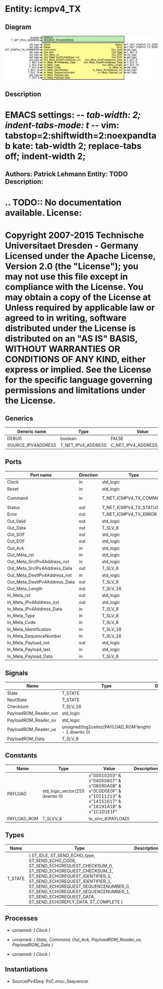 # Entity: icmpv4_TX
## Diagram
![Diagram](icmpv4_TX.svg "Diagram")
## Description
EMACS settings: -*-  tab-width: 2; indent-tabs-mode: t -*-
vim: tabstop=2:shiftwidth=2:noexpandtab
kate: tab-width 2; replace-tabs off; indent-width 2;
=============================================================================
Authors:				 	Patrick Lehmann
Entity:				 	TODO
Description:
-------------------------------------
.. TODO:: No documentation available.
License:
=============================================================================
Copyright 2007-2015 Technische Universitaet Dresden - Germany
Licensed under the Apache License, Version 2.0 (the "License");
you may not use this file except in compliance with the License.
You may obtain a copy of the License at
Unless required by applicable law or agreed to in writing, software
distributed under the License is distributed on an "AS IS" BASIS,
WITHOUT WARRANTIES OR CONDITIONS OF ANY KIND, either express or implied.
See the License for the specific language governing permissions and
limitations under the License.
=============================================================================
## Generics
| Generic name       | Type               | Value                    | Description |
| ------------------ | ------------------ | ------------------------ | ----------- |
| DEBUG              | boolean            | FALSE                    |             |
| SOURCE_IPV4ADDRESS | T_NET_IPV4_ADDRESS | C_NET_IPV4_ADDRESS_EMPTY |             |
## Ports
| Port name                     | Direction | Type                    | Description   |
| ----------------------------- | --------- | ----------------------- | ------------- |
| Clock                         | in        | std_logic               |               |
| Reset                         | in        | std_logic               |               |
| Command                       | in        | T_NET_ICMPV4_TX_COMMAND | CSE interface |
| Status                        | out       | T_NET_ICMPV4_TX_STATUS  |               |
| Error                         | out       | T_NET_ICMPV4_TX_ERROR   |               |
| Out_Valid                     | out       | std_logic               | OUT port      |
| Out_Data                      | out       | T_SLV_8                 |               |
| Out_SOF                       | out       | std_logic               |               |
| Out_EOF                       | out       | std_logic               |               |
| Out_Ack                       | in        | std_logic               |               |
| Out_Meta_rst                  | in        | std_logic               |               |
| Out_Meta_SrcIPv4Address_nxt   | in        | std_logic               |               |
| Out_Meta_SrcIPv4Address_Data  | out       | T_SLV_8                 |               |
| Out_Meta_DestIPv4Address_nxt  | in        | std_logic               |               |
| Out_Meta_DestIPv4Address_Data | out       | T_SLV_8                 |               |
| Out_Meta_Length               | out       | T_SLV_16                |               |
| In_Meta_rst                   | out       | std_logic               | IN port       |
| In_Meta_IPv4Address_nxt       | out       | std_logic               |               |
| In_Meta_IPv4Address_Data      | in        | T_SLV_8                 |               |
| In_Meta_Type                  | in        | T_SLV_8                 |               |
| In_Meta_Code                  | in        | T_SLV_8                 |               |
| In_Meta_Identification        | in        | T_SLV_16                |               |
| In_Meta_SequenceNumber        | in        | T_SLV_16                |               |
| In_Meta_Payload_nxt           | out       | std_logic               |               |
| In_Meta_Payload_last          | in        | std_logic               |               |
| In_Meta_Payload_Data          | in        | T_SLV_8                 |               |
## Signals
| Name                  | Type                                                  | Description |
| --------------------- | ----------------------------------------------------- | ----------- |
| State                 | T_STATE                                               |             |
| NextState             | T_STATE                                               |             |
| Checksum              | T_SLV_16                                              |             |
| PayloadROM_Reader_nxt | std_logic                                             |             |
| PayloadROM_Reader_ov  | std_logic                                             |             |
| PayloadROM_Reader_us  | unsigned(log2ceilnz(PAYLOAD_ROM'length) - 1 downto 0) |             |
| PayloadROM_Data       | T_SLV_8                                               |             |
## Constants
| Name        | Type                           | Value                                                                                                          | Description |
| ----------- | ------------------------------ | -------------------------------------------------------------------------------------------------------------- | ----------- |
| PAYLOAD     | std_logic_vector(255 downto 0) |  x"00010203" & x"04050607" & x"08090A0B" & x"0C0D0E0F" & x"10111213" & x"14151617" & x"18191A1B" & x"1C1D1E1F" |             |
| PAYLOAD_ROM | T_SLVV_8                       |  to_slvv_8(PAYLOAD)                                                                                            |             |
## Types
| Name    | Type                                                                                                                                                                                                                                                                                                                                                                         | Description |
| ------- | ---------------------------------------------------------------------------------------------------------------------------------------------------------------------------------------------------------------------------------------------------------------------------------------------------------------------------------------------------------------------------- | ----------- |
| T_STATE | ( 		ST_IDLE, 			ST_SEND_ECHO_type, 				ST_SEND_ECHO_CODE, 				ST_SEND_ECHOREQUEST_CHECKSUM_0, 				ST_SEND_ECHOREQUEST_CHECKSUM_1, 				ST_SEND_ECHOREQUEST_IDENTIFIER_0, 				ST_SEND_ECHOREQUEST_IDENTIFIER_1, 				ST_SEND_ECHOREQUEST_SEQUENCENUMBER_0, 				ST_SEND_ECHOREQUEST_SEQUENCENUMBER_1, 				ST_SEND_ECHOREQUEST_DATA, 				ST_SEND_ECHOREPLY_DATA, 		ST_COMPLETE 	) |             |
## Processes
- unnamed: _( Clock )_

- unnamed: _( State, Command, Out_Ack, PayloadROM_Reader_ov, PayloadROM_Data )_

- unnamed: _( Clock )_

## Instantiations
- SourceIPv4Seq: PoC.misc_Sequencer
